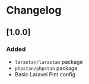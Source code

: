 # Changelog

## [1.0.0]

### Added
- `larastan/larastan` package
- `phpstan/phpstan` package
- Basic Laravel Pint config